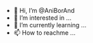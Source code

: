 - 👋 Hi, I’m @AniBorAnd
- 👀 I’m interested in ...
- 🌱 I’m currently learning ...
- 📫 How to reachme ...

<!---
AniBorAnd/AniBorAnd is a ✨ special ✨ repository because its `README.md` (this file) appears on your GitHub profile.
You can click the Preview link to take a look at your changes.
--->

